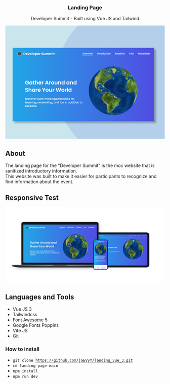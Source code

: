 <h3 align="center">Landing Page</h3>
<p align="center">Developer Summit - Built using Vue JS and Tailwind</p>
<p align="center">
  <img src="./src/assets/lp_banner.png" />
</p>

## About
The landing page for the "Developer Summit" is the moc website that is sanitized introductory information. 
<br />
This website was built to make it easier for participants to recognize and find information about the event.

## Responsive Test
<p align="center">
  <img src="./src/assets/multi-devices.png" />
</p>

## Languages and Tools
- Vue JS 3
- Tailwindcss
- Font Awesome 5
- Google Fonts Poppins
- Vite JS
- Git 

### How to install
- <code>git clone https://github.com/jGEVyY/landing_vue_3.git </code>
- <code>cd landing-page-main</code>
- <code>npm install</code>
- <code>npm run dev</code>

